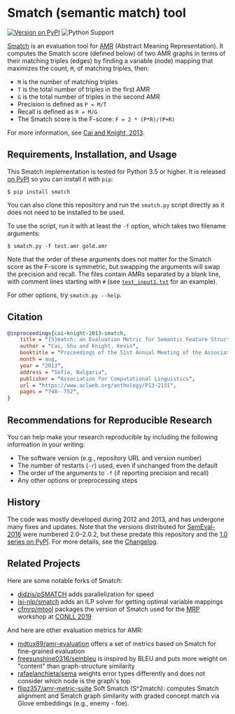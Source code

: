 # Smatch (semantic match) tool

[![Version on PyPI](https://img.shields.io/pypi/v/smatch)](https://pypi.org/project/smatch/)
![Python Support](https://img.shields.io/pypi/pyversions/smatch)

[Smatch](http://amr.isi.edu/evaluation.html) is an evaluation tool for
[AMR](http://amr.isi.edu/) (Abstract Meaning Representation). It
computes the Smatch score (defined below) of two AMR graphs in terms
of their matching triples (edges) by finding a variable (node) mapping
that maximizes the count, `M`, of matching triples, then:

* `M` is the number of matching triples
* `T` is the total number of triples in the first AMR
* `G` is the total number of triples in the second AMR
* Precision is defined as `P = M/T`
* Recall is defined as `R = M/G`
* The Smatch score is the F-score: `F = 2 * (P*R)/(P+R)`

For more information, see [Cai and Knight,
2013](https://amr.isi.edu/smatch-13.pdf).

## Requirements, Installation, and Usage

This Smatch implementation is tested for Python 3.5 or higher. It is
released [on PyPI](https://pypi.org/project/smatch/) so you can
install it with `pip`:

``` console
$ pip install smatch
```

You can also clone this repository and run the `smatch.py` script
directly as it does not need to be installed to be used.

To use the script, run it with at least the `-f` option, which takes
two filename arguments:

``` console
$ smatch.py -f test.amr gold.amr
```

Note that the order of these arguments does not matter for the Smatch
score as the F-score is symmetric, but swapping the arguments will
swap the precision and recall. The files contain AMRs separated by a
blank line, with comment lines starting with `#` (see
[`test_input1.txt`](test_input1.txt) for an example).

For other options, try `smatch.py --help`.

## Citation

```bibtex
@inproceedings{cai-knight-2013-smatch,
    title = "{S}match: an Evaluation Metric for Semantic Feature Structures",
    author = "Cai, Shu and Knight, Kevin",
    booktitle = "Proceedings of the 51st Annual Meeting of the Association for Computational Linguistics (Volume 2: Short Papers)",
    month = aug,
    year = "2013",
    address = "Sofia, Bulgaria",
    publisher = "Association for Computational Linguistics",
    url = "https://www.aclweb.org/anthology/P13-2131",
    pages = "748--752",
}
```

## Recommendations for Reproducible Research

You can help make your research reproducible by including the
following information in your writing:

* The software version (e.g., repository URL and version number)
* The number of restarts (`-r`) used, even if unchanged from the default
* The order of the arguments to `-f` (if reporting precision and recall)
* Any other options or preprocessing steps


## History

The code was mostly developed during 2012 and 2013, and has undergone
many fixes and updates. Note that the versions distributed for
[SemEval-2016](http://alt.qcri.org/semeval2016/task8/index.php?id=data-and-tools)
were numbered 2.0&ndash;2.0.2, but these predate this repository and
the [1.0 series on
PyPI](https://pypi.org/project/smatch/#history). For more details, see
the [Changelog](CHANGELOG.md).


## Related Projects

Here are some notable forks of Smatch:

* [didzis/pSMATCH](https://github.com/didzis/pSMATCH) adds
  parallelization for speed
* [isi-nlp/smatch](https://github.com/isi-nlp/smatch) adds an ILP
  solver for getting optimal variable mappings
* [cfmrp/mtool](https://github.com/cfmrp/mtool) packages the version
  of Smatch used for the [MRP](http://mrp.nlpl.eu/) workshop at [CONLL
  2019](http://www.conll.org/2019)

And here are other evaluation metrics for AMR:

* [mdtux89/amr-evaluation](https://github.com/mdtux89/amr-evaluation)
  offers a set of metrics based on Smatch for fine-grained evaluation
* [freesunshine0316/sembleu](https://github.com/freesunshine0316/sembleu)
  is inspired by BLEU and puts more weight on "content" than
  graph-structure similarity
* [rafaelanchieta/sema](https://github.com/rafaelanchieta/sema/)
  weights error types differently and does not consider which node is
  the graph's top
* [flipz357/amr-metric-suite](https://github.com/flipz357/amr-metric-suite)
  Soft Smatch (S^2match): computes Smatch alignment and Smatch graph similarity 
  with graded concept match via Glove embeddings (e.g., enemy - foe).
